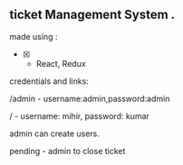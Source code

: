 ## ticket Management System .

made using :

- [x] - React, Redux

credentials and links:

/admin - username:admin,password:admin

/ - username: mihir, password: kumar

admin can create users.

pending - admin to close ticket
